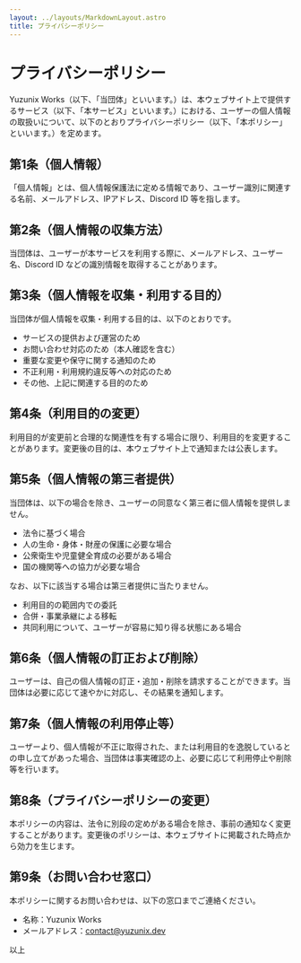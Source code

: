 ```yaml
---
layout: ../layouts/MarkdownLayout.astro
title: プライバシーポリシー
---
```


# プライバシーポリシー

Yuzunix Works（以下、「当団体」といいます。）は、本ウェブサイト上で提供するサービス（以下、「本サービス」といいます。）における、ユーザーの個人情報の取扱いについて、以下のとおりプライバシーポリシー（以下、「本ポリシー」といいます。）を定めます。

## 第1条（個人情報）

「個人情報」とは、個人情報保護法に定める情報であり、ユーザー識別に関連する名前、メールアドレス、IPアドレス、Discord ID 等を指します。

## 第2条（個人情報の収集方法）

当団体は、ユーザーが本サービスを利用する際に、メールアドレス、ユーザー名、Discord ID などの識別情報を取得することがあります。

## 第3条（個人情報を収集・利用する目的）

当団体が個人情報を収集・利用する目的は、以下のとおりです。

- サービスの提供および運営のため
- お問い合わせ対応のため（本人確認を含む）
- 重要な変更や保守に関する通知のため
- 不正利用・利用規約違反等への対応のため
- その他、上記に関連する目的のため

## 第4条（利用目的の変更）

利用目的が変更前と合理的な関連性を有する場合に限り、利用目的を変更することがあります。変更後の目的は、本ウェブサイト上で通知または公表します。

## 第5条（個人情報の第三者提供）

当団体は、以下の場合を除き、ユーザーの同意なく第三者に個人情報を提供しません。

- 法令に基づく場合
- 人の生命・身体・財産の保護に必要な場合
- 公衆衛生や児童健全育成の必要がある場合
- 国の機関等への協力が必要な場合

なお、以下に該当する場合は第三者提供に当たりません。

- 利用目的の範囲内での委託
- 合併・事業承継による移転
- 共同利用について、ユーザーが容易に知り得る状態にある場合

## 第6条（個人情報の訂正および削除）

ユーザーは、自己の個人情報の訂正・追加・削除を請求することができます。当団体は必要に応じて速やかに対応し、その結果を通知します。

## 第7条（個人情報の利用停止等）

ユーザーより、個人情報が不正に取得された、または利用目的を逸脱しているとの申し立てがあった場合、当団体は事実確認の上、必要に応じて利用停止や削除等を行います。

## 第8条（プライバシーポリシーの変更）

本ポリシーの内容は、法令に別段の定めがある場合を除き、事前の通知なく変更することがあります。変更後のポリシーは、本ウェブサイトに掲載された時点から効力を生じます。

## 第9条（お問い合わせ窓口）

本ポリシーに関するお問い合わせは、以下の窓口までご連絡ください。

- 名称：Yuzunix Works
- メールアドレス：contact@yuzunix.dev

以上

